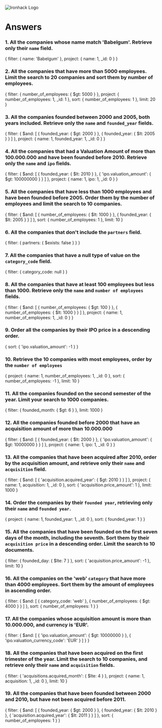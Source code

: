 ![Ironhack Logo](https://i.imgur.com/1QgrNNw.png)

# Answers

### 1. All the companies whose name match 'Babelgum'. Retrieve only their `name` field.

{
 filter: {
  name: 'Babelgum'
 },
 project: {
  name: 1,
  _id: 0
 }
}
### 2. All the companies that have more than 5000 employees. Limit the search to 20 companies and sort them by **number of employees**.

{
 filter: {
  number_of_employees: {
   $gt: 5000
  }
 },
 project: {
  number_of_employees: 1,
  _id: 1
 },
 sort: {
  number_of_employees: 1
 },
 limit: 20
}
### 3. All the companies founded between 2000 and 2005, both years included. Retrieve only the `name` and `founded_year` fields.

{
 filter: {
  $and: [
   {
    founded_year: {
     $gt: 2000
    }
   },
   {
    founded_year: {
     $lt: 2005
    }
   }
  ]
 },
 project: {
  name: 1,
  founded_year: 1,
  _id: 0
 }
}
### 4. All the companies that had a Valuation Amount of more than 100.000.000 and have been founded before 2010. Retrieve only the `name` and `ipo` fields.
{
 filter: {
  $and: [
   {
    founded_year: {
     $lt: 2010
    }
   },
   {
    'ipo.valuation_amount': {
     $gt: 100000000
    }
   }
  ]
 },
 project: {
  name: 1,
  ipo: 1,
  _id: 0
 }
}

### 5. All the companies that have less than 1000 employees and have been founded before 2005. Order them by the number of employees and limit the search to 10 companies.

{
 filter: {
  $and: [
   {
    number_of_employees: {
     $lt: 1000
    }
   },
   {
    founded_year: {
     $lt: 2005
    }
   }
  ]
 },
 sort: {
  number_of_employees: 1
 },
 limit: 10
}
### 6. All the companies that don't include the `partners` field.

{
 filter: {
  partners: {
   $exists: false
  }
 }
}
### 7. All the companies that have a null type of value on the `category_code` field.

{
 filter: {
  category_code: null
 }
}
### 8. All the companies that have at least 100 employees but less than 1000. Retrieve only the `name` and `number of employees` fields.

{
 filter: {
  $and: [
   {
    number_of_employees: {
     $gt: 100
    }
   },
   {
    number_of_employees: {
     $lt: 1000
    }
   }
  ]
 },
 project: {
  name: 1,
  number_of_employees: 1,
  _id: 0
 }
}
### 9. Order all the companies by their IPO price in a descending order.
{
 sort: {
  'ipo.valuation_amount': -1
 }
}
### 10. Retrieve the 10 companies with most employees, order by the `number of employees`
{
 project: {
  name: 1,
  number_of_employees: 1,
  _id: 0
 },
 sort: {
  number_of_employees: -1
 },
 limit: 10
}
### 11. All the companies founded on the second semester of the year. Limit your search to 1000 companies.
{
 filter: {
  founded_month: {
   $gt: 6
  }
 },
 limit: 1000
}
### 12. All the companies founded before 2000 that have an acquisition amount of more than 10.000.000
{
 filter: {
  $and: [
   {
    founded_year: {
     $lt: 2000
    }
   },
   {
    'ipo.valuation_amount': {
     $gt: 10000000
    }
   }
  ]
 },
 project: {
  name: 1,
  ipo: 1,
  _id: 0
 }
}
### 13. All the companies that have been acquired after 2010, order by the acquisition amount, and retrieve only their `name` and `acquisition` field.

{
 filter: {
  $and: [
   {
    'acquisition.acquired_year': {
     $gt: 2010
    }
   }
  ]
 },
 project: {
  name: 1,
  acquisition: 1,
  _id: 0
 },
 sort: {
  'acquisition.price_amount': 1
 },
 limit: 1000
}
### 14. Order the companies by their `founded year`, retrieving only their `name` and `founded year`.
{
 project: {
  name: 1,
  founded_year: 1,
  _id: 0
 },
 sort: {
  founded_year: 1
 }
}
### 15. All the companies that have been founded on the first seven days of the month, including the seventh. Sort them by their `acquisition price` in a descending order. Limit the search to 10 documents.
{
 filter: {
  founded_day: {
   $lte: 7
  }
 },
 sort: {
  'acquisition.price_amount': -1
 },
 limit: 10
}
### 16. All the companies on the 'web' `category` that have more than 4000 employees. Sort them by the amount of employees in ascending order.

{
 filter: {
  $and: [
   {
    category_code: 'web'
   },
   {
    number_of_employees: {
     $gt: 4000
    }
   }
  ]
 },
 sort: {
  number_of_employees: 1
 }
}
### 17. All the companies whose acquisition amount is more than 10.000.000, and currency is 'EUR'.
{
 filter: {
  $and: [
   {
    'ipo.valuation_amount': {
     $gt: 10000000
    }
   },
   {
    'ipo.valuation_currency_code': 'EUR'
   }
  ]
 }
}
### 18. All the companies that have been acquired on the first trimester of the year. Limit the search to 10 companies, and retrieve only their `name` and `acquisition` fields.
{
 filter: {
  'acquisitions.acquired_month': {
   $lte: 4
  }
 },
 project: {
  name: 1,
  acquisition: 1,
  _id: 0
 },
 limit: 10
}
### 19. All the companies that have been founded between 2000 and 2010, but have not been acquired before 2011.
{
 filter: {
  $and: [
   {
    founded_year: {
     $gt: 2000
    }
   },
   {
    founded_year: {
     $lt: 2010
    }
   },
   {
    'acquisition.acquired_year': {
     $lt: 2011
    }
   }
  ]
 },
 sort: {
  number_of_employees: 1
 }
}